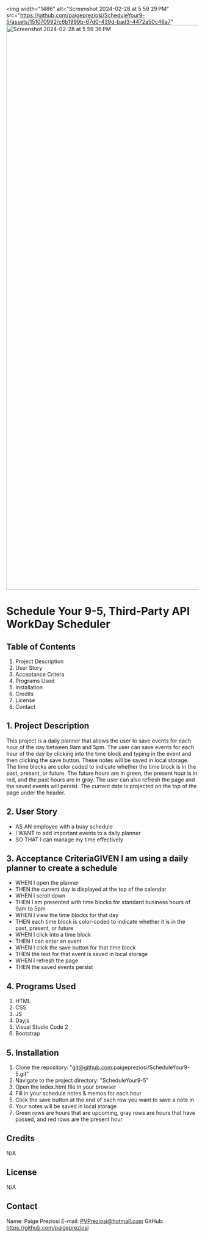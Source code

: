 <img width="1486" alt="Screenshot 2024-02-28 at 5 59 29 PM" src="https://github.com/paigepreziosi/ScheduleYour9-5/assets/151070992/c6b1999b-67d0-439d-bad3-4472a50c46a7"
<img width="1480" alt="Screenshot 2024-02-28 at 5 59 36 PM" src="https://github.com/paigepreziosi/ScheduleYour9-5/assets/151070992/df44a674-b7ec-4c95-9f26-ddd40aa6ffb3">


# Schedule Your 9-5, Third-Party API WorkDay Scheduler

## Table of Contents
1. Project Description
2. User Story
3. Acceptance Critera
4. Programs Used
5. Installation
6. Credits
7. License
8. Contact

## 1. Project Description
This project is a daily planner that allows the user to save events for each hour of the day between 9am and 5pm. The user can save events for each hour of the day by clicking into the time block and typing in the event and then clicking the save button. These notes will be saved in local storage. The time blocks are color coded to indicate whether the time block is in the past, present, or future. The future hours are in green, the present hour is in red, and the past hours are in gray. The user can also refresh the page and the saved events will persist. The current date is projected on the top of the page under the header. 

## 2. User Story
- AS AN employee with a busy schedule
- I WANT to add important events to a daily planner
- SO THAT I can manage my time effectively

## 3. Acceptance CriteriaGIVEN I am using a daily planner to create a schedule
- WHEN I open the planner
- THEN the current day is displayed at the top of the calendar
- WHEN I scroll down
- THEN I am presented with time blocks for standard business hours of 9am to 5pm
- WHEN I view the time blocks for that day
- THEN each time block is color-coded to indicate whether it is in the past, present, or future
- WHEN I click into a time block
- THEN I can enter an event
- WHEN I click the save button for that time block
- THEN the text for that event is saved in local storage
- WHEN I refresh the page
- THEN the saved events persist


## 4. Programs Used
1. HTML
2. CSS
3. JS
4. Dayjs
5. Visual Studio Code 2
6. Bootstrap

## 5. Installation
1. Clone the repository: "git@github.com:paigepreziosi/ScheduleYour9-5.git"
2. Navigate to the project directory: "ScheduleYour9-5"
3. Open the index.html file in your browser
4. Fill in your schedule notes & memos for each hour
5. Click the save button at the end of each row you want to save a note in
6. Your notes will be saved in local storage
7. Green rows are hours that are upcoming, gray rows are hours that have passed, and red rows are the present hour

## Credits

N/A

## License

N/A

## Contact

Name: Paige Preziosi
E-mail: PVPreziosi@hotmail.com
GitHub: https://github.com/paigepreziosi
